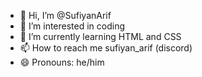- 👋 Hi, I’m @SufiyanArif
- 👀 I’m interested in coding
- 🌱 I’m currently learning HTML and CSS
- 📫 How to reach me sufiyan_arif (discord)
- 😄 Pronouns: he/him
